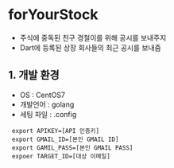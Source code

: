 # forYourStock
- 주식에 중독된 친구 경철이를 위해 공시를 보내주지
- Dart에 등록된 상장 회사들의 최근 공시를 보내줌

## 1. 개발 환경
- OS : CentOS7
- 개발언어 : golang
- 세팅 파일 : .config
```
 export APIKEY=[API 인증키]
 export GMAIL_ID=[본인 GMAIL ID]
 export GAMIL_PASS=[본인 GMAIL PASS]
 expoer TARGET_ID=[대상 이메일]
```






